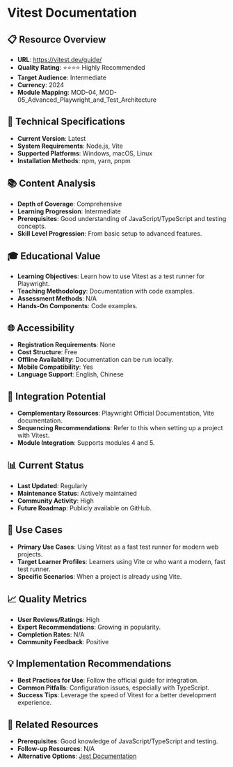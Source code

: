 # Vitest Documentation

## 📋 Resource Overview
- **URL**: https://vitest.dev/guide/
- **Quality Rating**: ⭐⭐⭐⭐ Highly Recommended
- **Target Audience**: Intermediate
- **Currency**: 2024
- **Module Mapping**: MOD-04, MOD-05_Advanced_Playwright_and_Test_Architecture

## 🔧 Technical Specifications
- **Current Version**: Latest
- **System Requirements**: Node.js, Vite
- **Supported Platforms**: Windows, macOS, Linux
- **Installation Methods**: npm, yarn, pnpm

## 📚 Content Analysis
- **Depth of Coverage**: Comprehensive
- **Learning Progression**: Intermediate
- **Prerequisites**: Good understanding of JavaScript/TypeScript and testing concepts.
- **Skill Level Progression**: From basic setup to advanced features.

## 🎓 Educational Value
- **Learning Objectives**: Learn how to use Vitest as a test runner for Playwright.
- **Teaching Methodology**: Documentation with code examples.
- **Assessment Methods**: N/A
- **Hands-On Components**: Code examples.

## 🌐 Accessibility
- **Registration Requirements**: None
- **Cost Structure**: Free
- **Offline Availability**: Documentation can be run locally.
- **Mobile Compatibility**: Yes
- **Language Support**: English, Chinese

## 🔗 Integration Potential
- **Complementary Resources**: Playwright Official Documentation, Vite documentation.
- **Sequencing Recommendations**: Refer to this when setting up a project with Vitest.
- **Module Integration**: Supports modules 4 and 5.

## 📊 Current Status
- **Last Updated**: Regularly
- **Maintenance Status**: Actively maintained
- **Community Activity**: High
- **Future Roadmap**: Publicly available on GitHub.

## 🎯 Use Cases
- **Primary Use Cases**: Using Vitest as a fast test runner for modern web projects.
- **Target Learner Profiles**: Learners using Vite or who want a modern, fast test runner.
- **Specific Scenarios**: When a project is already using Vite.

## 📈 Quality Metrics
- **User Reviews/Ratings**: High
- **Expert Recommendations**: Growing in popularity.
- **Completion Rates**: N/A
- **Community Feedback**: Positive

## 💡 Implementation Recommendations
- **Best Practices for Use**: Follow the official guide for integration.
- **Common Pitfalls**: Configuration issues, especially with TypeScript.
- **Success Tips**: Leverage the speed of Vitest for a better development experience.

## 🔄 Related Resources
- **Prerequisites**: Good knowledge of JavaScript/TypeScript and testing.
- **Follow-up Resources**: N/A
- **Alternative Options**: [Jest Documentation](jest-documentation.md)